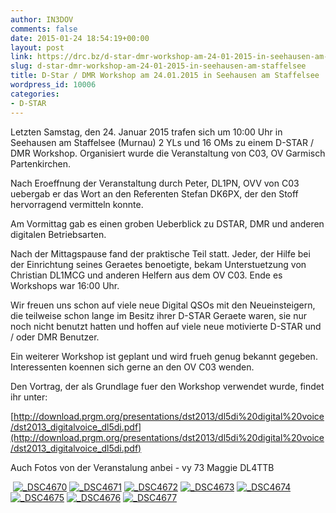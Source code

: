 ```yaml
---
author: IN3DOV
comments: false
date: 2015-01-24 18:54:19+00:00
layout: post
link: https://drc.bz/d-star-dmr-workshop-am-24-01-2015-in-seehausen-am-staffelsee/
slug: d-star-dmr-workshop-am-24-01-2015-in-seehausen-am-staffelsee
title: D-Star / DMR Workshop am 24.01.2015 in Seehausen am Staffelsee
wordpress_id: 10006
categories:
- D-STAR
---
```


Letzten Samstag, den 24. Januar 2015 trafen sich um 10:00 Uhr in Seehausen am Staffelsee (Murnau) 2 YLs und 16 OMs zu einem D-STAR / DMR Workshop. Organisiert wurde die Veranstaltung von C03, OV Garmisch Partenkirchen.


Nach Eroeffnung der Veranstaltung durch Peter, DL1PN, OVV von C03 uebergab er das Wort an den Referenten Stefan DK6PX, der den Stoff hervorragend vermitteln konnte.

Am Vormittag gab es einen groben Ueberblick zu DSTAR, DMR und anderen digitalen Betriebsarten.

Nach der Mittagspause fand der praktische Teil statt. Jeder, der Hilfe bei der Einrichtung seines Geraetes benoetigte, bekam Unterstuetzung von Christian DL1MCG und anderen Helfern aus dem OV C03. Ende es Workshops war 16:00 Uhr.

Wir freuen uns schon auf viele neue Digital QSOs mit den Neueinsteigern, die teilweise schon lange im Besitz ihrer D-STAR Geraete waren, sie nur noch nicht benutzt hatten und hoffen auf viele neue motivierte D-STAR und / oder DMR Benutzer.

Ein weiterer Workshop ist geplant und wird frueh genug bekannt gegeben. Interessenten koennen sich gerne an den OV C03 wenden.

Den Vortrag, der als Grundlage fuer den Workshop verwendet wurde, findet ihr unter:

[http://download.prgm.org/presentations/dst2013/dl5di%20digital%20voice/dst2013_digitalvoice_dl5di.pdf](http://download.prgm.org/presentations/dst2013/dl5di%20digital%20voice/dst2013_digitalvoice_dl5di.pdf)

Auch Fotos von der Veranstalung anbei - vy 73 Maggie DL4TTB


 [![_DSC4670](https://drc.bz/wp-content/uploads/2015/01/DSC4670-1024x588.jpg)](https://drc.bz/wp-content/uploads/2015/01/DSC4670.jpg) [![_DSC4671](https://drc.bz/wp-content/uploads/2015/01/DSC4671-1024x518.jpg)](https://drc.bz/wp-content/uploads/2015/01/DSC4671.jpg) [![_DSC4672](https://drc.bz/wp-content/uploads/2015/01/DSC4672-1024x504.jpg)](https://drc.bz/wp-content/uploads/2015/01/DSC4672.jpg) [![_DSC4673](https://drc.bz/wp-content/uploads/2015/01/DSC4673-1024x487.jpg)](https://drc.bz/wp-content/uploads/2015/01/DSC4673.jpg) [![_DSC4674](https://drc.bz/wp-content/uploads/2015/01/DSC4674-1024x636.jpg)](https://drc.bz/wp-content/uploads/2015/01/DSC4674.jpg) [![_DSC4675](https://drc.bz/wp-content/uploads/2015/01/DSC4675-1024x498.jpg)](https://drc.bz/wp-content/uploads/2015/01/DSC4675.jpg) [![_DSC4676](https://drc.bz/wp-content/uploads/2015/01/DSC4676-1024x616.jpg)](https://drc.bz/wp-content/uploads/2015/01/DSC4676.jpg) [![_DSC4677](https://drc.bz/wp-content/uploads/2015/01/DSC4677-1024x686.jpg)](https://drc.bz/wp-content/uploads/2015/01/DSC4677.jpg)



